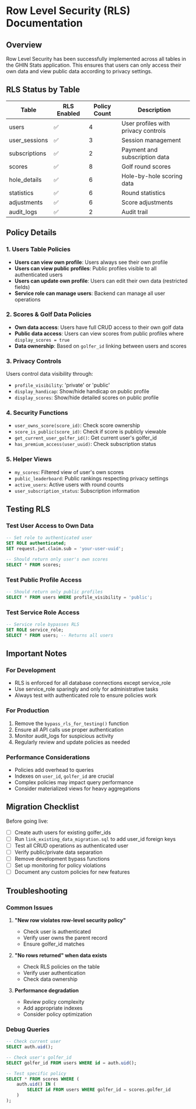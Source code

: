 # Row Level Security (RLS) Documentation

## Overview
Row Level Security has been successfully implemented across all tables in the GHIN Stats application. This ensures that users can only access their own data and view public data according to privacy settings.

## RLS Status by Table

| Table | RLS Enabled | Policy Count | Description |
|-------|-------------|--------------|-------------|
| users | ✅ | 4 | User profiles with privacy controls |
| user_sessions | ✅ | 3 | Session management |
| subscriptions | ✅ | 2 | Payment and subscription data |
| scores | ✅ | 8 | Golf round scores |
| hole_details | ✅ | 6 | Hole-by-hole scoring data |
| statistics | ✅ | 6 | Round statistics |
| adjustments | ✅ | 6 | Score adjustments |
| audit_logs | ✅ | 2 | Audit trail |

## Policy Details

### 1. Users Table Policies
- **Users can view own profile**: Users always see their own profile
- **Users can view public profiles**: Public profiles visible to all authenticated users
- **Users can update own profile**: Users can edit their own data (restricted fields)
- **Service role can manage users**: Backend can manage all user operations

### 2. Scores & Golf Data Policies
- **Own data access**: Users have full CRUD access to their own golf data
- **Public data access**: Users can view scores from public profiles where `display_scores = true`
- **Data ownership**: Based on `golfer_id` linking between users and scores

### 3. Privacy Controls
Users control data visibility through:
- `profile_visibility`: 'private' or 'public'
- `display_handicap`: Show/hide handicap on public profile
- `display_scores`: Show/hide detailed scores on public profile

### 4. Security Functions
- `user_owns_score(score_id)`: Check score ownership
- `score_is_public(score_id)`: Check if score is publicly viewable
- `get_current_user_golfer_id()`: Get current user's golfer_id
- `has_premium_access(user_uuid)`: Check subscription status

### 5. Helper Views
- `my_scores`: Filtered view of user's own scores
- `public_leaderboard`: Public rankings respecting privacy settings
- `active_users`: Active users with round counts
- `user_subscription_status`: Subscription information

## Testing RLS

### Test User Access to Own Data
```sql
-- Set role to authenticated user
SET ROLE authenticated;
SET request.jwt.claim.sub = 'your-user-uuid';

-- Should return only user's own scores
SELECT * FROM scores;
```

### Test Public Profile Access
```sql
-- Should return only public profiles
SELECT * FROM users WHERE profile_visibility = 'public';
```

### Test Service Role Access
```sql
-- Service role bypasses RLS
SET ROLE service_role;
SELECT * FROM users; -- Returns all users
```

## Important Notes

### For Development
- RLS is enforced for all database connections except service_role
- Use service_role sparingly and only for administrative tasks
- Always test with authenticated role to ensure policies work

### For Production
1. Remove the `bypass_rls_for_testing()` function
2. Ensure all API calls use proper authentication
3. Monitor audit_logs for suspicious activity
4. Regularly review and update policies as needed

### Performance Considerations
- Policies add overhead to queries
- Indexes on `user_id`, `golfer_id` are crucial
- Complex policies may impact query performance
- Consider materialized views for heavy aggregations

## Migration Checklist

Before going live:
- [ ] Create auth users for existing golfer_ids
- [ ] Run `link_existing_data_migration.sql` to add user_id foreign keys
- [ ] Test all CRUD operations as authenticated user
- [ ] Verify public/private data separation
- [ ] Remove development bypass functions
- [ ] Set up monitoring for policy violations
- [ ] Document any custom policies for new features

## Troubleshooting

### Common Issues

1. **"New row violates row-level security policy"**
   - Check user is authenticated
   - Verify user owns the parent record
   - Ensure golfer_id matches

2. **"No rows returned" when data exists**
   - Check RLS policies on the table
   - Verify user authentication
   - Check data ownership

3. **Performance degradation**
   - Review policy complexity
   - Add appropriate indexes
   - Consider policy optimization

### Debug Queries
```sql
-- Check current user
SELECT auth.uid();

-- Check user's golfer_id
SELECT golfer_id FROM users WHERE id = auth.uid();

-- Test specific policy
SELECT * FROM scores WHERE (
    auth.uid() IN (
        SELECT id FROM users WHERE golfer_id = scores.golfer_id
    )
);
```